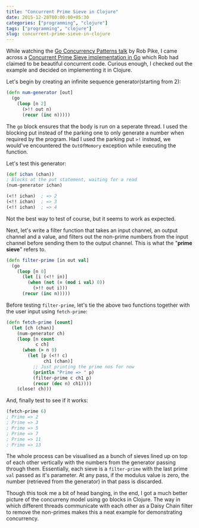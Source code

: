 ```yaml
---
title: "Concurrent Prime Sieve in Clojure"
date: 2015-12-28T00:00:00+05:30
categories: ["programming", "clojure"]
tags: ["programming", "clojure"]
slug: concurrent-prime-sieve-in-clojure
---
```


While watching the
[Go Concurrency Patterns talk](https://www.youtube.com/watch?v=f6kdp27TYZs) by
Rob Pike, I came across a
[Concurrent Prime Sieve implementation in Go](http://tinyurl.com/gosieve) which
Rob had claimed to be beautiful concurrent code. Curious enough, I checked out
the example and decided on implementing it in Clojure.

Let's begin by creating an infinite sequence generator(starting from 2):
```clojure
(defn num-generator [out]
  (go
    (loop [n 2]
      (>!! out n)
      (recur (inc n)))))
```

The ```go``` block ensures that the body is run on a seperate thread. I used the
blocking put instead of the parking one to only generate a number when required
by the program. Had I used the parking put ```>!``` instead, we would've encountered
the ```OutOfMemory``` exception while executing the function.

Let's test this generator:
```clojure
(def ichan (chan))
; Blocks at the put statement, waiting for a read
(num-generator ichan)

(<!! ichan)  ; => 2
(<!! ichan)  ; => 3
(<!! ichan)  ; => 4
```
Not the best way to test of course, but it seems to work as expected.

Next, let's write a filter function that takes an input channel, an output
channel and a value, and filters out the non-prime numbers from the input
channel before sending them to the output channel. This is what the "**prime
sieve**" refers to.

```clojure
(defn filter-prime [in out val]
  (go
    (loop [n 0]
      (let [i (<!! in)]
        (when (not (= (mod i val) 0))
          (>!! out i)))
      (recur (inc n)))))
```

Before testing ```filter-prime```, let's tie the above two functions together
with the user input using ```fetch-prime```:

```clojure
(defn fetch-prime [count]
  (let [ch (chan)]
    (num-generator ch)
    (loop [n count
           c ch]
      (when (> n 0)
        (let [p (<!! c)
              ch1 (chan)]
          ;; Just printing the prime nos for now
          (println "Prime => " p)
          (filter-prime c ch1 p)
          (recur (dec n) ch1))))
    (close! ch)))
```

And, finally test to see if it works:

```clojure
(fetch-prime 6)
; Prime => 2
; Prime => 3
; Prime => 5
; Prime => 7
; Prime => 11
; Prime => 13
```

The whole process can be visualised as a bunch of sieves lined up on top of each
other vertically with the numbers from the generator passing through
them. Essentially, each sieve is a ```filter-prime``` with the last prime
```val``` passed as it's parameter. At any pass, if the modulus value is zero,
the number (retrieved from the generator) in that pass is discarded.

Though this took me a bit of head banging, in the end, I got a much better
picture of the concurreny model using go blocks in Clojure. The way in which
different threads communicate with each other as a Daisy Chain filter to remove
the non-primes makes this a neat example for demonstrating concurrency.
